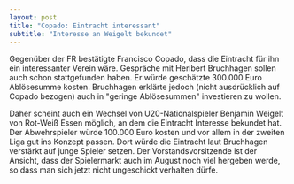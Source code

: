 ```yaml
---
layout: post
title: "Copado: Eintracht interessant"
subtitle: "Interesse an Weigelt bekundet"
---
```


Gegenüber der FR bestätigte Francisco Copado, dass die Eintracht für ihn ein interessanter Verein wäre. Gespräche mit Heribert Bruchhagen sollen auch schon stattgefunden haben. Er würde geschätzte 300.000 Euro Ablösesumme kosten. Bruchhagen erklärte jedoch (nicht ausdrücklich auf Copado bezogen) auch in "geringe Ablösesummen" investieren zu wollen.

Daher scheint auch ein Wechsel von U20-Nationalspieler Benjamin Weigelt von Rot-Weiß Essen möglich, an dem die Eintracht Interesse bekundet hat. Der Abwehrspieler würde 100.000 Euro kosten und vor allem in der zweiten Liga gut ins Konzept passen. Dort würde die Eintracht laut Bruchhagen verstärkt auf junge Spieler setzen. Der Vorstandsvorsitzende ist der Ansicht, dass der Spielermarkt auch im August noch viel hergeben werde, so dass man sich jetzt nicht ungeschickt verhalten dürfe.
